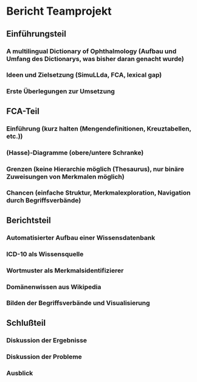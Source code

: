 Bericht Teamprojekt
===================

Einführungsteil
---------------

### A multilingual Dictionary of Ophthalmology (Aufbau und Umfang des Dictionarys, was bisher daran genacht wurde)

### Ideen und Zielsetzung (SimuLLda, FCA, lexical gap)

### Erste Überlegungen zur Umsetzung

FCA-Teil
------------

### Einführung (kurz halten (Mengendefinitionen, Kreuztabellen, etc.))

### (Hasse)-Diagramme (obere/untere Schranke)

### Grenzen (keine Hierarchie möglich (Thesaurus), nur binäre Zuweisungen von Merkmalen möglich)

### Chancen (einfache Struktur, Merkmalexploration, Navigation durch Begriffsverbände)

Berichtsteil
------------

### Automatisierter Aufbau einer Wissensdatenbank

### ICD-10 als Wissensquelle

### Wortmuster als Merkmalsidentifizierer

### Domänenwissen aus Wikipedia

### Bilden der Begriffsverbände und Visualisierung

Schlußteil
----------

### Diskussion der Ergebnisse

### Diskussion der Probleme

### Ausblick

